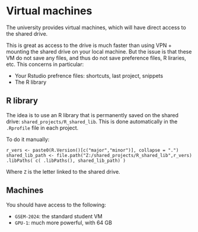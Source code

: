 # Virtual machines

The university provides virtual machines, which will have direct access to the shared drive. 

This is great as access to the drive is much faster than using VPN + mounting the shared drive on your local machine. But the issue is that these VM do not save any files, and thus do not save preference files, R liraries, etc. This concerns in particular:

- Your Rstudio prefrence files: shortcuts, last project, snippets
- The R library


## R library

The idea is to use an R library that is permanently saved on the shared drive: `shared_projects/R_shared_lib`. This is done automatically in the `.Rprofile` file in each project.

To do it manually:
```
r_vers <- paste0(R.Version()[c("major","minor")], collapse = ".")
shared_lib_path <- file.path("Z:/shared_projects/R_shared_lib",r_vers)
.libPaths( c( .libPaths(), shared_lib_path) )
```

Where `Z` is the letter linked to the shared drive. 

## Machines

You should have access to the following: 

- `GSEM-2024`: the standard student VM
- `GPU-1`: much more powerful, with 64 GB 
